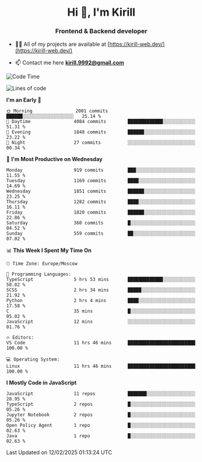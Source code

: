 <h1 align="center">Hi 👋, I'm Kirill</h1>
<h3 align="center">Frontend & Backend developer</h3>

- 👨‍💻 All of my projects are available at [https://kirill-web.dev/](https://kirill-web.dev/)

- 📫 Contact me here **kirill.9992@gmail.com**











<!--START_SECTION:waka-->
![Code Time](http://img.shields.io/badge/Code%20Time-2%2C129%20hrs%2058%20mins-blue)

![Lines of code](https://img.shields.io/badge/From%20Hello%20World%20I%27ve%20Written-5.1%20million%20lines%20of%20code-blue)

**I'm an Early 🐤** 

```text
🌞 Morning                2001 commits        ██████░░░░░░░░░░░░░░░░░░░   25.14 % 
🌆 Daytime                4084 commits        █████████████░░░░░░░░░░░░   51.31 % 
🌃 Evening                1848 commits        ██████░░░░░░░░░░░░░░░░░░░   23.22 % 
🌙 Night                  27 commits          ░░░░░░░░░░░░░░░░░░░░░░░░░   00.34 % 
```
📅 **I'm Most Productive on Wednesday** 

```text
Monday                   919 commits         ███░░░░░░░░░░░░░░░░░░░░░░   11.55 % 
Tuesday                  1169 commits        ████░░░░░░░░░░░░░░░░░░░░░   14.69 % 
Wednesday                1851 commits        ██████░░░░░░░░░░░░░░░░░░░   23.25 % 
Thursday                 1282 commits        ████░░░░░░░░░░░░░░░░░░░░░   16.11 % 
Friday                   1820 commits        ██████░░░░░░░░░░░░░░░░░░░   22.86 % 
Saturday                 360 commits         █░░░░░░░░░░░░░░░░░░░░░░░░   04.52 % 
Sunday                   559 commits         ██░░░░░░░░░░░░░░░░░░░░░░░   07.02 % 
```


📊 **This Week I Spent My Time On** 

```text
🕑︎ Time Zone: Europe/Moscow

💬 Programming Languages: 
TypeScript               5 hrs 53 mins       █████████████░░░░░░░░░░░░   50.02 % 
SCSS                     2 hrs 34 mins       █████░░░░░░░░░░░░░░░░░░░░   21.92 % 
Python                   2 hrs 4 mins        ████░░░░░░░░░░░░░░░░░░░░░   17.58 % 
C                        35 mins             █░░░░░░░░░░░░░░░░░░░░░░░░   05.02 % 
JavaScript               12 mins             ░░░░░░░░░░░░░░░░░░░░░░░░░   01.76 % 

🔥 Editors: 
VS Code                  11 hrs 46 mins      █████████████████████████   100.00 % 

💻 Operating System: 
Linux                    11 hrs 46 mins      █████████████████████████   100.00 % 
```

**I Mostly Code in JavaScript** 

```text
JavaScript               11 repos            ███████░░░░░░░░░░░░░░░░░░   28.95 % 
TypeScript               2 repos             █░░░░░░░░░░░░░░░░░░░░░░░░   05.26 % 
Jupyter Notebook         2 repos             █░░░░░░░░░░░░░░░░░░░░░░░░   05.26 % 
Open Policy Agent        1 repo              █░░░░░░░░░░░░░░░░░░░░░░░░   02.63 % 
Java                     1 repo              █░░░░░░░░░░░░░░░░░░░░░░░░   02.63 % 
```




 Last Updated on 12/02/2025 01:13:24 UTC
<!--END_SECTION:waka-->
